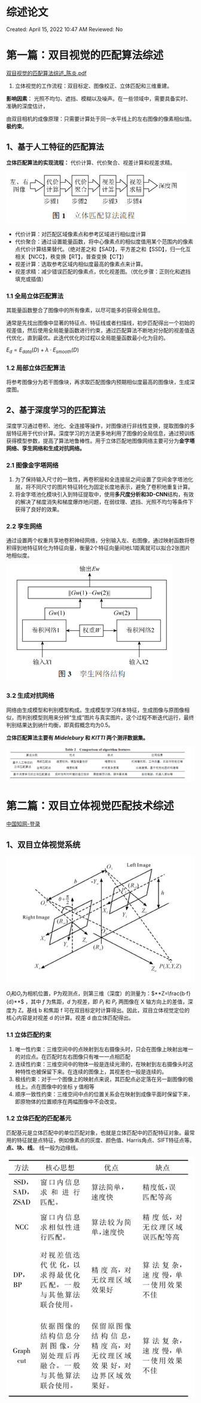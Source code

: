 # 综述论文

Created: April 15, 2022 10:47 AM
Reviewed: No

# 第一篇：双目视觉的匹配算法综述

[双目视觉的匹配算法综述_陈炎.pdf](attachments/双目视觉的匹配算法综述_陈炎.pdf)

1. 立体视觉的工作流程：双目标定、图像校正、立体匹配和三维重建。

**影响因素**： 光照不均匀、遮挡、模糊以及噪声。在一些领域中，需要具备实时、准确的深度估计，

由双目相机的成像原理：只需要计算处于同一水平线上的左右图像的像素相似值。 **极约束**。

## 1、基于人工特征的匹配算法

**立体匹配算法的实现流程：** 代价计算、代价聚合、视差计算和视差求精。

![Untitled](attachments/Untitled.png)

- 代价计算：对匹配区域像素点和参考区域进行相似度计算
- 代价聚合：通过设置能量函数，将中心像素点的相似度值用某个范围内的像素点代价计算结果替代。（绝对差之和【SAD】，平方差之和【SSD】，归一化互相关【NCC】，秩变换【RT】，普查变换【CT】）
- 视差计算：选取参考区域内相似度最高的像素点来计算。
- 视差求精：减少错误匹配的像素点，优化视差图。（优化步骤：正则化和遮挡填充或插值）

### 1.1 全局立体匹配算法

其能量函数整合了图像中的所有像素，以尽可能多的获得全局信息。

通常是先找出图像中显著的特征点、特征线或者扫描线，初步匹配得出一个初始的视差值，然后使用全局能量函数进行约束，通过匹配算法不断地对分配的视差值迭代优化，直到最优。此迭代优化的过程以全局能量函数最小化为目的。

$E_d=E_{data}(D)+\lambda·E_{smooth}(D)$ 

### 1.2 局部立体匹配算法

将参考图像分为若干图像块，再求取匹配图像内预期相似度最高的图像块，生成深度图。

## 2、基于深度学习的匹配算法

深度学习通过卷积、池化、全连接等操作，对图像进行非线性变换，提取图像的多层特征用于代价计算。深度学习的方法更多地利用了图像的全局信息，通过预训练获得模型参数，提高了算法地鲁棒性。用于立体匹配地图像网络主要可分为**金字塔网络、孪生网络和生成对抗网络。**

### 2.1 图像金字塔网络

1. 为了保持输入尺寸的一致性，再卷积层和全连接层之间设置了空间金字塔池化层，将不同尺寸的图片特征转化为固定长度地表示，避免了卷积地重复计算。
2. 将金字塔池化模块引入到特征提取中，使用**多尺度分析和3D-CNN**结构，有效的解决了梯度消失和梯度爆炸地问题，在弱纹理、遮挡、光照不均匀等条件下获得了良好的效果。

### 2.2 孪生网络

通过设置两个权重共享地卷积神经网络，分别输入左、右图像，通过映射函数将卷积得到地特征转化为特征向量，衡量2个特征向量间地L1距离就可以拟合2张图片地相似度。

![Untitled](attachments/Untitled%201.png)

### 3.2 生成对抗网络

网络由生成模型和判别模型构成。生成模型学习样本特征，生成图像与原图像相似，而判别模型则用来分辨“生成”图片与真实图片。这个过程不断迭代运行，最终判别结果达到纳什均衡，即真假概念均为0.5。

**立体匹配算法主要有 *Midelebury* 和 *KITTI* 两个测评数据集。**

![Untitled](attachments/Untitled%202.png)

# 第二篇：双目立体视觉匹配技术综述

[中国知网-登录](https://kns.cnki.net/KXReader/Detail?invoice=pjwQwwYK41e5EKT4zJW9JHxYoQIscWnyz8pbuHetH%2F5MoV3upqfTl%2B9IoJ4rYImXHLTxg7CBIGr5sCfAvV9RDT%2BZa9aE%2BM3%2BUDAGFjAT%2Bx0d6pkmQSq2kFk4GEQalfAh%2F%2BHtP08cqMDpHuLz3PWrdPAeoK63oNPxVDO5M%2FmAZd0%3D&DBCODE=CJFD&FileName=CGGL201502014&TABLEName=cjfdlast2015&nonce=38451E42A6914432AFFBD0C9CC76C701&uid=&TIMESTAMP=1649997495336)

## 1、双目立体视觉系统

![Untitled](attachments/Untitled%203.png)

$O_l$和$O_r$为相机位置，P为观测点，则第三维（深度）的测量为：$**Z=\frac{b·f}{d}**$ ，其中 $f$ 为焦距，$d$ 为视差，即 $P_l$ 和 $P_r$ 两图像在 X 轴方向上的差值，深度为 Z。基线 b 和焦距 f 可在双目标定时计算得出。因此，双目立体视觉定位的核心内容是对视差 d 的计算。视差 d 由立体匹配得出。

### 1.1 立体匹配约束

1. 唯一性约束：三维空间中的点映射到左右摄像头时，只会在图像上映射出唯一的对应点。在匹配时左右图像只有唯一一点相匹配
2. 连续性约束：三维空间中的物体一般是连续光滑的，在映射到左右摄像头时这种特性也被保留下来。在连续的图像上，其视差也一般是连续的。
3. 极线约束：对于一个图像上的映射点来说，其匹配点必定落在另一副图像的极线上。点在图像中的坐标 y 值相等
4. 顺序一致性约束：三维空间中点的位置关系会在映射到成像平面时保留下来，即原物体的位置顺序在两幅图像中不会改变。

### 1.2 立体匹配的匹配基元

匹配基元是立体匹配中的单位匹配对象，也就是立体匹配中的匹配特征对象。最常用的特征就是点特征，例如像素点的灰度、颜色值、Harris角点、SIFT特征点等。  **点、块、线**。 线一般为边缘线。

![Untitled](attachments/Untitled%204.png)